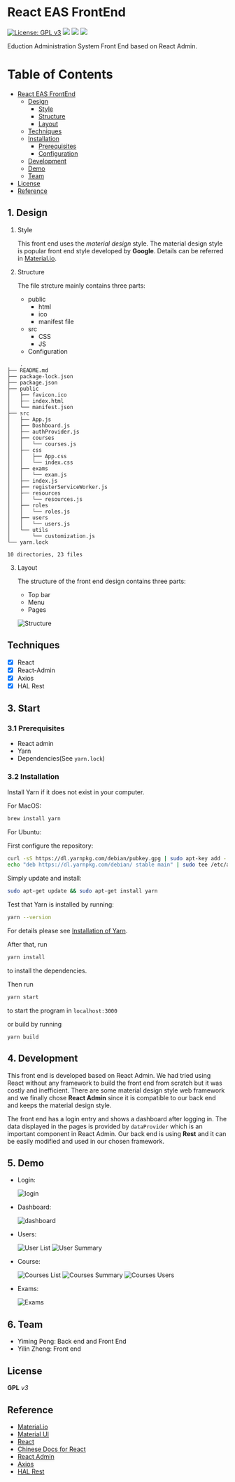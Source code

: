 # React EAS FrontEnd

[![License: GPL v3](https://img.shields.io/badge/License-GPL%20v3-blue.svg)](https://www.gnu.org/licenses/gpl-3.0)
![](https://tokei.rs/b1/github/Peng-YM/ReactSUSTechEAS)
![](https://tokei.rs/b1/github/Peng-YM/ReactSUSTechEAS?category=files)
![](https://travis-ci.com/Peng-YM/ReactSUSTechEAS.svg?branch=master)

Eduction Administration System Front End based on React Admin.


Table of Contents
=================

- [React EAS FrontEnd](#react-eas-frontend)
	+ [Design](#design)
		* [Style](#style)
		* [Structure](#structure)
		* [Layout](#layout)
	+ [Techniques](#techniques)
	+ [Installation](#installation)
		* [Prerequisites](#prerequisites)
		* [Configuration](#configuration)
	+ [Development](#development)
	+ [Demo](#demo)
	+ [Team](#team)
- [License](#license)
- [Reference](#reference)

## 1. Design

1. Style
	
	This front end uses the *material design* style. The material design style is popular front end style developed by **Google**. Details can be referred in [Material.io](https://material.io). 

2. Structure
	
	The file strcture mainly contains three parts: 
	
	- public
		+ html
		+ ico
		+ manifest file
	- src
		+ CSS
		+ JS
	- Configuration

```
	.
├── README.md
├── package-lock.json
├── package.json
├── public
│   ├── favicon.ico
│   ├── index.html
│   └── manifest.json
├── src
│   ├── App.js
│   ├── Dashboard.js
│   ├── authProvider.js
│   ├── courses
│   │   └── courses.js
│   ├── css
│   │   ├── App.css
│   │   └── index.css
│   ├── exams
│   │   └── exam.js
│   ├── index.js
│   ├── registerServiceWorker.js
│   ├── resources
│   │   └── resources.js
│   ├── roles
│   │   └── roles.js
│   ├── users
│   │   └── users.js
│   └── utils
│       └── customization.js
└── yarn.lock

10 directories, 23 files
```

3. Layout

	The structure of the front end design contains three parts:
	
	+ Top bar
	+ Menu
	+ Pages

	![Structure](images/structure.png)


## Techniques

- [x] React
- [x] React-Admin
- [x] Axios
- [x] HAL Rest

## 3. Start

### 3.1 Prerequisites

- React admin
- Yarn
- Dependencies(See `yarn.lock`)

### 3.2 Installation
	
Install Yarn if it does not exist in your computer.

For MacOS:

```bash
brew install yarn
```

For Ubuntu:

First configure the repository:

```bash
curl -sS https://dl.yarnpkg.com/debian/pubkey.gpg | sudo apt-key add -
echo "deb https://dl.yarnpkg.com/debian/ stable main" | sudo tee /etc/apt/sources.list.d/yarn.list
```

Simply update and install:

```bash
sudo apt-get update && sudo apt-get install yarn 
```

Test that Yarn is installed by running:

```bash
yarn --version
```

For details please see [Installation of Yarn](https://yarnpkg.com/lang/en/docs/install/).


After that, run

```bash
yarn install
```

to install the dependencies.

Then run

```bash
yarn start
```
to start the program in `localhost:3000`

or build by running

```
yarn build
```

## 4. Development

This front end is developed based on React Admin. We had tried using React without any framework to build the front end from scratch but it was costly and inefficient. There are some material design style web framework and we finally chose **React Admin** since it is compatible to our back end and keeps the material design style.

The front end has a login entry and shows a dashboard after logging in. The data displayed in the pages is provided by `dataProvider` which is an important component in React Admin. Our back end is using **Rest** and it can be easily modified and used in our chosen framework. 


## 5. Demo

- Login:

  ![login](images/login.png)

- Dashboard:

  ![dashboard](images/dashboard.png)

- Users:

  ![User List](images/users-1.png)
  ![User Summary](images/users-2.png)
 
- Course:

  ![Courses List](images/courses-1.png)
  ![Courses Summary](images/courses-2.png)
  ![Courses Users](images/courses-3.png)

- Exams:

  ![Exams](images/exams-1.png)


## 6. Team

- Yiming Peng: Back end and Front End
- Yilin Zheng: Front end

## License

**GPL** *v3*

## Reference

- [Material.io](https://material.io)
- [Material UI](https://material-ui.com)
- [React](https://reactjs.org)
- [Chinese Docs for React](https://doc.react-china.org)
- [React Admin](https://marmelab.com/react-admin/index.html)
- [Axios](https://github.com/axios/axios)
- [HAL Rest](http://stateless.co/hal_specification.html)